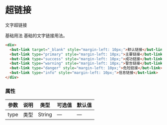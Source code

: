 # 超链接
文字超链接

基础用法
基础的文字链接用法。
```html
<div>
  <but-link target="_blank" style="margin-left: 10px;">默认链接</but-link>
  <but-link type="primary" style="margin-left: 10px;">主要链接</but-link>
  <but-link type="success" style="margin-left: 10px;">成功链接</but-link>
  <but-link type="warning" style="margin-left: 10px;">警告链接</but-link>
  <but-link type="danger" style="margin-left: 10px;">危险链接</but-link>
  <but-link type="info" style="margin-left: 10px;">信息链接</but-link>
</div>
```



### 属性
| 参数      | 说明    | 类型      | 可选值       | 默认值   |
|---------- |-------- |---------- |-------------  |-------- |
| type | 类型 | String| — | — |